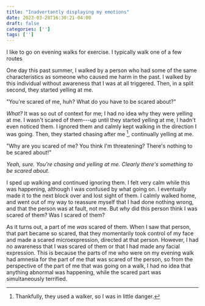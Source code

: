 ```yaml
---
title: "Inadvertantly displaying my emotions"
date: 2023-03-28T16:30:21-04:00
draft: false
categories: ['']
tags: ['']
---
```


I like to go on evening walks for exercise. I typically walk one of a few routes

One day this past summer, I walked by a person who had some of the same characteristics as someone who caused me harm in the past. I walked by this individual without awareness that I was at all triggered. Then, in a split second, they started yelling at me. 

"You're scared of me, huh? What do you have to be scared about?"

_What?_ It was so out of context for me; I had no idea why they were yelling at me. I wasn't scared of them---up until they started yelling at me, I hadn't even noticed them. I ignored them and calmly kept walking in the direction I was going. Then, they started chasing after me [^1], continually yelling at me. 

[^1]: Thankfully, they used a walker, so I was in little danger.

"Why are you scared of me? You think I'm threatening? There's nothing to be scared about!"

_Yeah, sure. You're chasing and yelling at me. Clearly there's something to be scared about_.

I sped up walking and continued ignoring them. I felt very calm while this was happening, although I was confused by what going on. I eventually made it to the next block over and lost sight of them. I calmly walked home, and went out of my way to reassure myself that I had done nothing wrong, and that the person was at fault, not me. But _why_ did this person think I was scared of them? Was I scared of them? 

As it turns out, a part of me _was_ scared of them. When I saw that person, that part became so scared, that they momentarily took control of my face and made a scared microexpression, directed at that person. However, I had no awareness that I was scared of them or that I had made any facial expression. This is because the parts of me who were on my evening walk had amnesia for the part of me that was scared of the person, so from the perspective of the part of me that was going on a walk, I had no idea that anything abnormal was happening, while the scared part was simultaneously terrified.

<!--
One of the ways I experience DID is that the parts of me who hold onto traumatic memories and emotions are separated from the parts of me who 
-->
